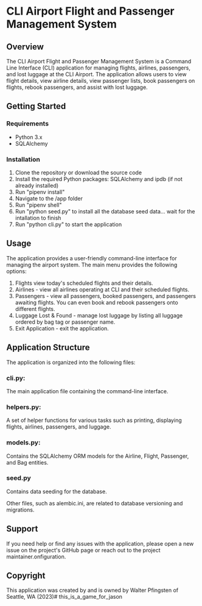 # CLI Airport Flight and Passenger Management System

## Overview
The CLI Airport Flight and Passenger Management System is a Command Line Interface (CLI) application for managing flights, airlines, passengers, and lost luggage at the CLI Airport. The application allows users to view flight details, view airline details, view passenger lists, book passengers on flights, rebook passengers, and assist with lost luggage.

## Getting Started

### Requirements

- Python 3.x
- SQLAlchemy

### Installation

1. Clone the repository or download the source code
2. Install the required Python packages: SQLAlchemy and ipdb (if not already installed)
3. Run "pipenv install"
4. Navigate to the /app folder
5. Run "pipenv shell"
6. Run "python seed.py" to install all the database seed data... wait for the intallation to finish
7. Run "python cli.py" to start the application

## Usage

The application provides a user-friendly command-line interface for managing the airport system. The main menu provides the following options:

1. Flights view today's scheduled flights and their details.
2. Airlines - view all airlines operating at CLI and their scheduled flights.
3. Passengers - view all passengers, booked passengers, and passengers awaiting flights.  You can even book and rebook passengers onto different flights.
4. Luggage Lost & Found - manage lost luggage by listing all luggage ordered by bag tag or passenger name.
5. Exit Application - exit the application.

## Application Structure
The application is organized into the following files:

### cli.py:
The main application file containing the command-line interface.

### helpers.py:
A set of helper functions for various tasks such as printing, displaying flights, airlines, passengers, and luggage.

### models.py:
Contains the SQLAlchemy ORM models for the Airline, Flight, Passenger, and Bag entities.

### seed.py
Contains data seeding for the database.

Other files, such as alembic.ini, are related to database versioning and migrations.

## Support
If you need help or find any issues with the application, please open a new issue on the project's GitHub page or reach out to the project maintainer.onfiguration.

## Copyright
This application was created by and is owned by Walter Pfingsten of Seattle, WA (2023)# this_is_a_game_for_jason
